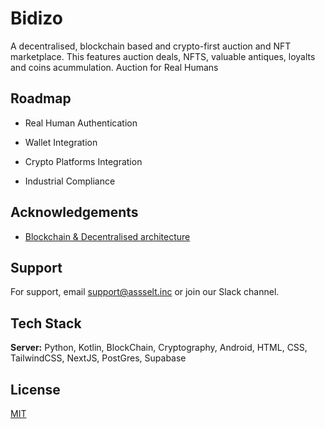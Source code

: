 
# Bidizo

A decentralised, blockchain based and crypto-first auction and NFT marketplace. This features auction deals, NFTS, valuable antiques, loyalts and coins acummulation. 
Auction for Real Humans


## Roadmap

- Real Human Authentication

- Wallet Integration

- Crypto Platforms Integration

- Industrial Compliance 



## Acknowledgements

 - [Blockchain & Decentralised architecture](https://www.researchgate.net/publication/344646823_Framework_for_decentralised_architectural_design_BIM_and_Blockchain_integration)


## Support

For support, email support@assselt.inc or join our Slack channel.


## Tech Stack

**Server:** Python, Kotlin, BlockChain, Cryptography, Android, HTML, CSS, TailwindCSS, NextJS, PostGres, Supabase

## License

[MIT](https://choosealicense.com/licenses/mit/)

